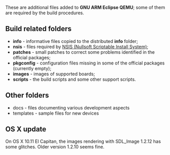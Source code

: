 These are additional files added to **GNU ARM Eclipse QEMU**; some of them are required by the build procedures.

## Build related folders

- **info** - informative files copied to the distributed **info** folder;
- **nsis** - files required by [NSIS (Nullsoft Scriptable Install System)](http://nsis.sourceforge.net/Main_Page);
- **patches** - small patches to correct some problems identified in the official packages;
- **pkgconfig** - configuration files missing in some of the official packages (currently empty);
- **images** - images of supported boards;
- **scripts** - the build scripts and some other support scripts.

## Other folders

- docs - files documenting various development aspects
- templates - sample files for new devices

## OS X update

On OS X 10.11 El Capitan, the images rendering with SDL_Image 1.2.12 has
some glitches. Older version 1.2.10 seems fine.
